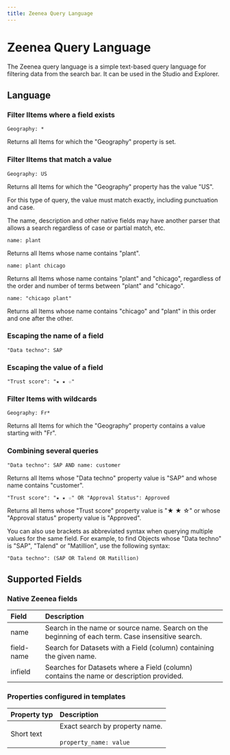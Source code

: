 ```yaml
---
title: Zeenea Query Language  
---
```


# Zeenea Query Language

The Zeenea query language is a simple text-based query language for filtering data from the search bar. It can be used in the Studio and Explorer.

## Language

### Filter lItems where a field exists

`Geography: *`

Returns all Items for which the "Geography" property is set.

### Filter lItems that match a value

`Geography: US`

Returns all Items for which the "Geography" property has the value "US".

For this type of query, the value must match exactly, including punctuation and case.

The name, description and other native fields may have another parser that allows a search regardless of case or partial match, etc.

`name: plant`

Returns all Items whose name contains "plant".

`name: plant chicago`

Returns all Items whose name contains "plant" and "chicago", regardless of the order and number of terms between "plant" and "chicago".

`name: "chicago plant"`

Returns all Items whose name contains "chicago" and "plant" in this order and one after the other.

### Escaping the name of a field

`"Data techno": SAP`

### Escaping the value of a field

`"Trust score": "★ ★ ☆"`

### Filter Items with wildcards

`Geography: Fr*`

Returns all Items for which the "Geography" property contains a value starting with "Fr".

### Combining several queries

`"Data techno": SAP AND name: customer`

Returns all Items whose "Data techno" property value is "SAP" and whose name contains "customer".

`"Trust score": "★ ★ ☆" OR "Approval Status": Approved`

Returns all Items whose "Trust score" property value is "★ ★ ☆" or whose "Approval status" property value is "Approved".

You can also use brackets as abbreviated syntax when querying multiple values for the same field. For example, to find Objects whose "Data techno" is "SAP", "Talend" or "Matillion", use the following syntax:

`"Data techno": (SAP OR Talend OR Matillion)`

## Supported Fields

### Native Zeenea fields

| Field | Description |
| :--- | :--- |
| name | Search in the name or source name. Search on the beginning of each term. Case insensitive search. |
| field-name | Search for Datasets with a Field (column) containing the given name. |
| infield | Searches for Datasets where a Field (column) contains the name or description provided. |

### Properties configured in templates

| Property typ | Description |
| :--- | :--- |
| Short text | Exact search by property name.<br /><br />`property_name: value` |